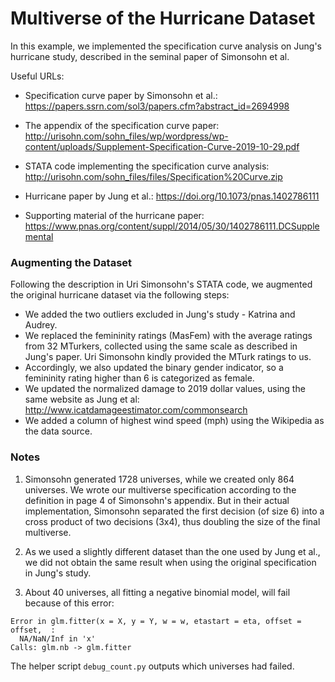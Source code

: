 # Multiverse of the Hurricane Dataset

In this example, we implemented the specification curve analysis on Jung's hurricane study,
described in the seminal paper of Simonsohn et al. 

Useful URLs:
- Specification curve paper by Simonsohn et al.: 
https://papers.ssrn.com/sol3/papers.cfm?abstract_id=2694998

- The appendix of the specification curve paper:
http://urisohn.com/sohn_files/wp/wordpress/wp-content/uploads/Supplement-Specification-Curve-2019-10-29.pdf

- STATA code implementing the specification curve analysis:
http://urisohn.com/sohn_files/files/Specification%20Curve.zip

- Hurricane paper by Jung et al.:
https://doi.org/10.1073/pnas.1402786111

- Supporting material of the hurricane paper:
https://www.pnas.org/content/suppl/2014/05/30/1402786111.DCSupplemental


### Augmenting the Dataset

Following the description in Uri Simonsohn's STATA code, we augmented the original
hurricane dataset via the following steps:

- We added the two outliers excluded in Jung's study - Katrina and Audrey.
- We replaced the femininity ratings (MasFem) with the average ratings from 32 MTurkers,
collected using the same scale as described in Jung's paper. Uri Simonsohn kindly
provided the MTurk ratings to us.
- Accordingly, we also updated the binary gender indicator, so a femininity rating higher
than 6 is categorized as female.
- We updated the normalized damage to 2019 dollar values, using the same website as
Jung et al: http://www.icatdamageestimator.com/commonsearch
- We added a column of highest wind speed (mph) using the Wikipedia as the data source.

### Notes

1. Simonsohn generated 1728 universes, while we created only 864 universes.
We wrote our multiverse specification according to the definition in page 4 of Simonsohn's appendix.
But in their actual implementation, Simonsohn separated the first decision (of size 6)
into a cross product of two decisions (3x4), thus doubling the size of the final multiverse.

2. As we used a slightly different dataset than the one used by Jung et al., we did not obtain the same result when using the original specification in Jung's study.

3. About 40 universes, all fitting a negative binomial model, will fail because
of this error:
```
Error in glm.fitter(x = X, y = Y, w = w, etastart = eta, offset = offset,  : 
  NA/NaN/Inf in 'x'
Calls: glm.nb -> glm.fitter
```
The helper script `debug_count.py` outputs which universes had failed.
